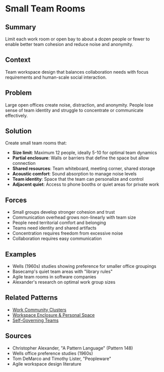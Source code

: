 # Small Team Rooms

## Summary
Limit each work room or open bay to about a dozen people or fewer to enable better team cohesion and reduce noise and anonymity.

## Context
Team workspace design that balances collaboration needs with focus requirements and human-scale social interaction.

## Problem
Large open offices create noise, distraction, and anonymity. People lose sense of team identity and struggle to concentrate or communicate effectively.

## Solution
Create small team rooms that:
- **Size limit**: Maximum 12 people, ideally 5-10 for optimal team dynamics
- **Partial enclosure**: Walls or barriers that define the space but allow connection
- **Shared resources**: Team whiteboard, meeting corner, shared storage
- **Acoustic comfort**: Sound absorption to manage noise levels
- **Team identity**: Space that the team can personalize and control
- **Adjacent quiet**: Access to phone booths or quiet areas for private work

## Forces
- Small groups develop stronger cohesion and trust
- Communication overhead grows non-linearly with team size
- People need territorial comfort and belonging
- Teams need identity and shared artifacts
- Concentration requires freedom from excessive noise
- Collaboration requires easy communication

## Examples
- Wells (1960s) studies showing preference for smaller office groupings
- Basecamp's quiet team areas with "library rules"
- Agile team rooms in software companies
- Alexander's research on optimal work group sizes

## Related Patterns
- [Work Community Clusters](work-community-clusters.md)
- [Workspace Enclosure & Personal Space](workspace-enclosure-personal-space.md)
- [Self-Governing Teams](../organizational/self-governing-teams.md)

## Sources
- Christopher Alexander, "A Pattern Language" (Pattern 148)
- Wells office preference studies (1960s)
- Tom DeMarco and Timothy Lister, "Peopleware"
- Agile workspace design literature